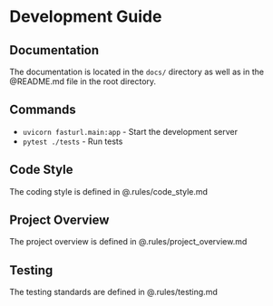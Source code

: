 # Development Guide

## Documentation
The documentation is located in the `docs/` directory as well as in the @README.md file in the root directory.

## Commands
- `uvicorn fasturl.main:app` - Start the development server
- `pytest ./tests` - Run tests

## Code Style
The coding style is defined in @.rules/code_style.md

## Project Overview
The project overview is defined in @.rules/project_overview.md

## Testing
The testing standards are defined in @.rules/testing.md
